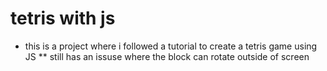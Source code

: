 # tetris with js

* this is a project where i followed a tutorial to create a tetris game using JS
** still has an issuse where the block can rotate outside of screen
